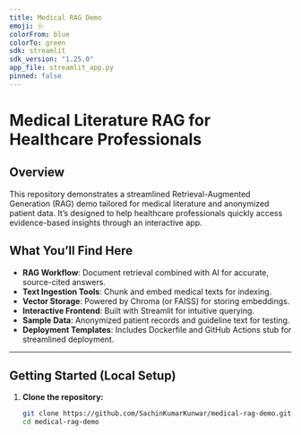 ```yaml
---
title: Medical RAG Demo
emoji: 🩺
colorFrom: blue
colorTo: green
sdk: streamlit
sdk_version: "1.25.0"
app_file: streamlit_app.py
pinned: false
---
```


# Medical Literature RAG for Healthcare Professionals

## Overview
This repository demonstrates a streamlined Retrieval-Augmented Generation (RAG) demo tailored for medical literature and anonymized patient data. It’s designed to help healthcare professionals quickly access evidence-based insights through an interactive app.

## What You’ll Find Here
- **RAG Workflow**: Document retrieval combined with AI for accurate, source-cited answers.  
- **Text Ingestion Tools**: Chunk and embed medical texts for indexing.  
- **Vector Storage**: Powered by Chroma (or FAISS) for storing embeddings.  
- **Interactive Frontend**: Built with Streamlit for intuitive querying.  
- **Sample Data**: Anonymized patient records and guideline text for testing.  
- **Deployment Templates**: Includes Dockerfile and GitHub Actions stub for streamlined deployment.

---

## Getting Started (Local Setup)

1. **Clone the repository:**
   ```bash
   git clone https://github.com/SachinKumarKunwar/medical-rag-demo.git
   cd medical-rag-demo
